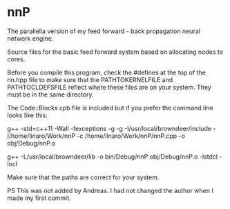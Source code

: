 # nnP
The parallella version of my feed forward - back propagation neural network engine.

Source files for the basic feed forward system based on allocating nodes to cores.

Before you compile this program, check the #defines at the top of the nn.hpp file to make sure that the PATHTOKERNELFILE and PATHTOCLDEFSFILE reflect where these files are on your system. They must be in the same directory.

The Code::Blocks cpb file is included but if you prefer the command line looks like this:

g++ -std=c++11 -Wall -fexceptions -g -g -I/usr/local/browndeer/include -I/home/linaro/Work/nnP -c /home/linaro/Work/nnP/nnP.cpp -o obj/Debug/nnP.o

g++ -L/usr/local/browndeer/lib -o bin/Debug/nnP obj/Debug/nnP.o -lstdcl -locl

Make sure that the paths are correct for your system.

PS This was not added by Andreas. I had not changed the author when I made my first commit.
